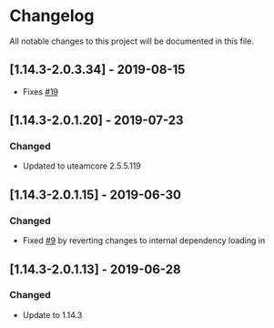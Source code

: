 # Changelog
All notable changes to this project will be documented in this file.

## [1.14.3-2.0.3.34] - 2019-08-15
- Fixes [#19](https://github.com/MC-U-Team/Music-Player/issues/19)

## [1.14.3-2.0.1.20] - 2019-07-23
### Changed
- Updated to uteamcore 2.5.5.119

## [1.14.3-2.0.1.15] - 2019-06-30
### Changed
- Fixed [#9](https://github.com/MC-U-Team/Music-Player/issues/9) by reverting changes to internal dependency loading in

## [1.14.3-2.0.1.13] - 2019-06-28
### Changed
- Update to 1.14.3
